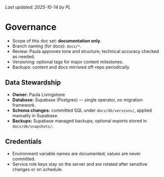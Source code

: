 _Last updated: 2025-10-14 by PL_

# Governance

- Scope of this doc set: **documentation only**.
- Branch naming (for docs): `docs/*`.
- Review: Paula approves tone and structure; technical accuracy checked as needed.
- Versioning: optional tags for major content milestones.
- Backups: content and docs mirrored off-repo periodically.

## Data Stewardship

- **Owner:** Paula Livingstone
- **Database:** Supabase (Postgres) — single operator, no migration framework.
- **Schema changes:** committed SQL under `docs/db/versions/`, applied manually in Supabase.
- **Backups:** Supabase managed backups; optional exports stored in `docs/db/snapshots/`.

## Credentials

- Environment variable names are documented; values are never committed.
- Service role keys stay on the server and are rotated after sensitive changes or on schedule.
